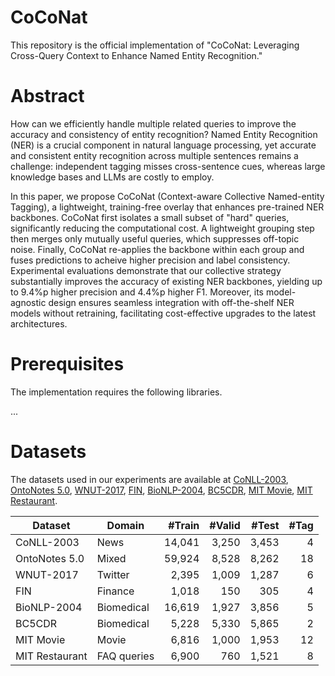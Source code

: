 # CoCoNat
This repository is the official implementation of "CoCoNat: Leveraging Cross-Query Context to Enhance Named Entity Recognition." 


# Abstract
How can we efficiently handle multiple related queries to improve the accuracy and consistency of entity recognition? Named Entity Recognition (NER) is a crucial component in natural language processing, yet accurate and consistent entity recognition across multiple sentences remains a challenge: independent tagging misses cross-sentence cues, whereas large knowledge bases and LLMs are costly to employ.

In this paper, we propose CoCoNat (Context-aware Collective Named-entity Tagging), a lightweight, training-free overlay that enhances pre-trained NER backbones. CoCoNat first isolates a small subset of "hard" queries, significantly reducing the computational cost. A lightweight grouping step then merges only mutually useful queries, which suppresses off-topic noise. Finally, CoCoNat re-applies the backbone within each group and fuses predictions to acheive higher precision and label consistency. Experimental evaluations demonstrate that our collective strategy substantially improves the accuracy of existing NER backbones, yielding up to 9.4%p higher precision and 4.4%p higher F1. Moreover, its model-agnostic design ensures seamless integration with off-the-shelf NER models without retraining, facilitating cost-effective upgrades to the latest architectures.


# Prerequisites
The implementation requires the following libraries.

...

# Datasets
The datasets used in our experiments are available at
[CoNLL-2003](https://www.clips.uantwerpen.be/conll2003/ner/), 
[OntoNotes 5.0](https://catalog.ldc.upenn.edu/LDC2013T19), 
[WNUT-2017](https://noisy-text.github.io/2017/emerging-rare-entities.html), 
[FIN](https://aclanthology.org/U15-1010/), 
[BioNLP-2004](https://www.ncbi.nlm.nih.gov/research/bionlp/Data/), 
[BC5CDR](https://biocreative.bioinformatics.udel.edu/tasks/biocreative-v/track-3-cdr/),
[MIT Movie](http://groups.csail.mit.edu/sls/), 
[MIT Restaurant](http://groups.csail.mit.edu/sls/).

| Dataset        | Domain      | #Train | #Valid | #Test | #Tag |
| -------------- | ----------- | -----: | ----: | ----: | ---: |
| CoNLL-2003     | News        | 14,041 | 3,250 | 3,453 |    4 |
| OntoNotes 5.0  | Mixed       | 59,924 | 8,528 | 8,262 |   18 |
| WNUT-2017      | Twitter     |  2,395 | 1,009 | 1,287 |    6 |
| FIN            | Finance     |  1,018 |   150 |   305 |    4 |
| BioNLP-2004    | Biomedical  | 16,619 | 1,927 | 3,856 |    5 |
| BC5CDR         | Biomedical  |  5,228 | 5,330 | 5,865 |    2 |
| MIT Movie      | Movie       |  6,816 | 1,000 | 1,953 |   12 |
| MIT Restaurant | FAQ queries |  6,900 |   760 | 1,521 |    8 |

